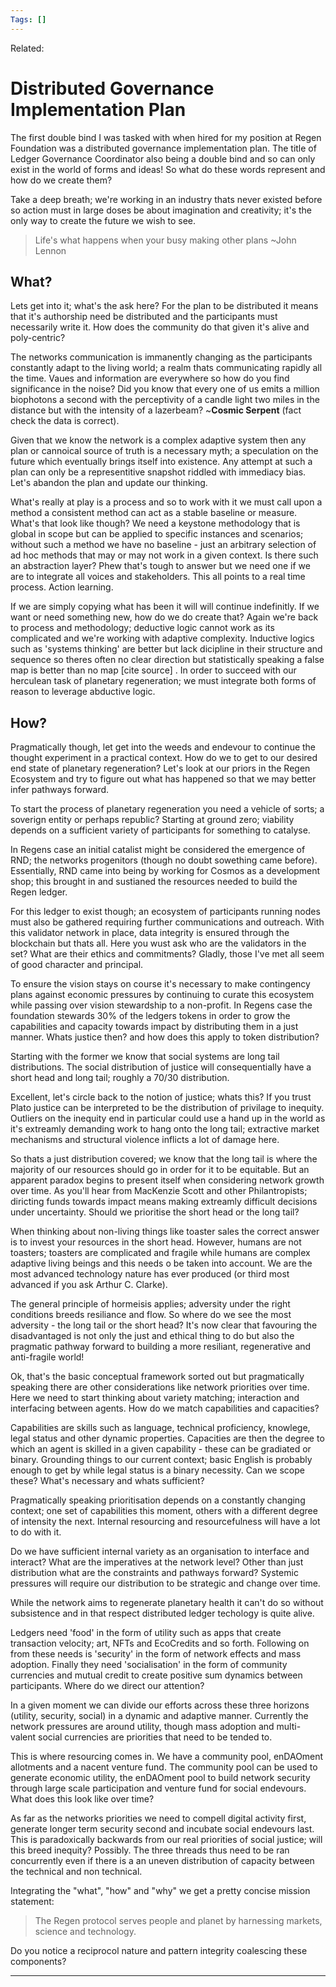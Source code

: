 ```yaml
---
Tags: []
---
```

Related: 
# Distributed Governance Implementation Plan

The first double bind I was tasked with when hired for my position at Regen Foundation was a distributed governance implementation plan. The title of Ledger Governance Coordinator also being a double bind and so can only exist in the world of forms and ideas! So what do these words represent and how do we create them?

Take a deep breath; we're working in an industry thats never existed before so action must in large doses be about imagination and creativity; it's the only way to create the future we wish to see. 

> Life's what happens when your busy making other plans ~John Lennon

## What?
Lets get into it; what's the ask here? For the plan to be distributed it means that it's authorship need be distributed and the participants must necessarily write it. How does the community do that given it's alive and poly-centric? 

The networks communication is immanently changing as the participants constantly adapt to the living world; a realm thats communicating rapidly all the time. Vaues and information are everywhere so how do you find significance in the noise? Did you know that every one of us emits a million biophotons a second with the perceptivity of a candle light two miles in the distance but with the intensity of a lazerbeam? ~**Cosmic Serpent** (fact check the data is correct). 

Given that we know the network is a complex adaptive system then any plan or cannoical source of truth is a necessary myth; a speculation on the future which eventually brings itself into existence. Any attempt at such a plan can only be a representitive snapshot riddled with immediacy bias. Let's abandon the plan and update our thinking.

What's really at play is a process and so to work with it we must call upon a method a consistent method can act as a stable baseline or measure. What's that look like though? We need a keystone methodology that is global in scope but can be applied to specific instances and scenarios; without such a method we have no baseline - just an arbitrary selection of ad hoc methods that may or may not work in a given context. Is there such an abstraction layer? Phew that's tough to answer but we need one if we are to integrate all voices and stakeholders. This all points to a real time process. Action learning. 

If we are simply copying what has been it will will continue indefinitly. If we want or need something new, how do we do create that? Again we're back to process and methodology; deductive logic cannot work as its complicated and we're working with adaptive complexity. Inductive logics such as 'systems thinking' are better but lack dicipline in their structure and sequence so theres often no clear direction but statistically speaking a false map is better than no map [cite source] . In order to succeed with our herculean task of planetary regeneration; we must integrate both forms of reason to leverage abductive logic. 

## How?
Pragmatically though, let get into the weeds and endevour to continue the thought experiment in a practical context. How do we to get to our desired end state of planetary regeneration? Let's look at our priors in the Regen Ecosystem and try to figure out what has happened so that we may better infer pathways forward. 

To start the process of planetary regeneration you need a vehicle of sorts; a soverign entity or perhaps republic? Starting at ground zero; viability depends on a sufficient variety of participants for something to catalyse. 

In Regens case an initial catalist might be considered the emergence of RND; the networks progenitors (though no doubt sowething came before). Essentially, RND came into being by working for Cosmos as a development shop; this brought in and sustianed the resources needed to build the Regen ledger.

For this ledger to exist though; an ecosystem of participants running nodes must also be gathered requiring further communications and outreach. With this validator network in place, data integrity is ensured through the blockchain but thats all. Here you wust ask who are the validators in the set? What are their ethics and commitments? Gladly, those I've met all seem of good character and principal.  

To ensure the vision stays on course it's necessary to make contingency plans against economic pressures by continuing to curate this ecosystem while passing over vision stewardship to a non-profit. In Regens case the foundation stewards 30% of the ledgers tokens in order to grow the capabilities and capacity towards impact by distributing them in a just manner. Whats justice then? and how does this apply to token distribution?

Starting with the former we know that social systems are long tail distributions. The social distribution of justice will consequentially have a short head and long tail; roughly a 70/30 distribution. 

Excellent, let's circle back to the notion of justice; whats this? If you trust Plato justice can be interpreted to be the distribution of privilage to inequity. Outliers on the inequity end in particular could use a hand up in the world as it's extreamly demanding work to hang onto the long tail; extractive market mechanisms and structural violence inflicts a lot of damage here.

So thats a just distribution covered; we know that the long tail is where the majority of our resources should go in order for it to be equitable. But an apparent paradox begins to present itself when considering network growth over time. As you'll hear from MacKenzie Scott and other Philantropists; diricting funds towards impact means making extreamly difficult decisions under uncertainty. Should we prioritise the short head or the long tail? 

When thinking about non-living things like toaster sales the correct answer is to invest your resources in the short head. However, humans are not toasters; toasters are complicated and fragile while humans are complex adaptive living beings and this needs o be taken into account. We are the most advanced technology nature has ever produced (or third most advanced if you ask Arthur C. Clarke). 

The general principle of hormeisis applies; adversity under the right conditions breeds resiliance and flow. So where do we see the most adversity - the long tail or the short head? It's now clear that favouring the disadvantaged is not only the just and ethical thing to do but also the pragmatic pathway forward to building a more resiliant, regenerative and anti-fragile world! 

Ok, that's the basic conceptual framework sorted out but pragmatically speaking there are other considerations like network priorities over time. Here we need to start thinking about variety matching; interaction and interfacing between agents. How do we match capabilities and capacities?

Capabilities are skills such as language, technical proficiency, knowlege, legal status and other dynamic properties. Capacities are then the degree to which an agent is skilled in a given capability - these can be gradiated or binary. Grounding things to our current context; basic English is probably enough to get by while legal status is a binary necessity. Can we scope these? What's necessary and whats sufficient? 

Pragmatically speaking prioritisation depends on a constantly changing context; one set of capabilities this moment, others with a different degree of intensity the next. Internal resourcing and resourcefulness will have a lot to do with it. 

Do we have sufficient internal variety as an organisation to interface and interact? What are the imperatives at the network level? Other than just distribution what are the constraints and pathways forward? Systemic pressures will require our distribution to be strategic and change over time. 

While the network aims to regenerate planetary health it can't do so without subsistence and in that respect distributed ledger techology is quite alive. 

Ledgers need 'food' in the form of utility such as apps that create transaction velocity; art, NFTs and EcoCredits and so forth. Following on from these needs is 'security' in the form of network effects and mass adoption. Finally they need 'socialisation' in the form of community currencies and mutual credit to create positive sum dynamics between participants. Where do we direct our attention?

In a given moment we can divide our efforts across these three horizons (utility, security, social) in a dynamic and adaptive manner. Currently the network pressures are around utility, though mass adoption and multi-valent social currencies are priorities that need to be tended to. 

This is where resourcing comes in. We have a community pool, enDAOment allotments and a nacent venture fund. The community pool can be used to generate economic utility, the enDAOment pool to build network security through large scale participation and venture fund for social endevours. What does this look like over time? 

As far as the networks priorities we need to compell digital activity first, generate longer term security second and incubate social endevours last. This is paradoxically backwards from our real priorities of social justice; will this breed inequity? Possibly. The three threads thus need to be ran concurrently even if there is a an uneven distribution of capacity between the technical and non technical.

Integrating the "what", "how" and "why" we get a pretty concise mission statement:

> The Regen protocol serves people and planet by harnessing markets, science and technology. 

Do you notice a reciprocol nature and pattern integrity coalescing these components? 

---



